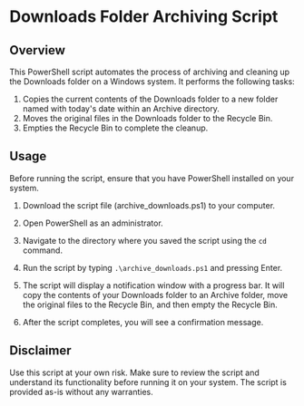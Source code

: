 # Downloads Folder Archiving Script

## Overview

This PowerShell script automates the process of archiving and cleaning up the Downloads folder on a Windows system. It performs the following tasks:

1. Copies the current contents of the Downloads folder to a new folder named with today's date within an Archive directory.
2. Moves the original files in the Downloads folder to the Recycle Bin.
3. Empties the Recycle Bin to complete the cleanup.

## Usage

Before running the script, ensure that you have PowerShell installed on your system.

1. Download the script file (archive_downloads.ps1) to your computer.

2. Open PowerShell as an administrator.

3. Navigate to the directory where you saved the script using the `cd` command.

4. Run the script by typing `.\archive_downloads.ps1` and pressing Enter.

5. The script will display a notification window with a progress bar. It will copy the contents of your Downloads folder to an Archive folder, move the original files to the Recycle Bin, and then empty the Recycle Bin.

6. After the script completes, you will see a confirmation message.

## Disclaimer

Use this script at your own risk. Make sure to review the script and understand its functionality before running it on your system. The script is provided as-is without any warranties.
